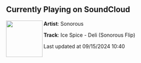 ## Currently Playing on SoundCloud

[<img align="left" width="100" src="https://i1.sndcdn.com/artworks-XIrxDnkoBPRyaNE9-vWFAPw-t500x500.jpg">](https://soundcloud.com/sonoroussoundsofficial/ice-spice-deli-sonorous-flip)

**Artist**: Sonorous 

**Track**: Ice Spice - Deli (Sonorous Flip)

Last updated at 09/15/2024 10:40
